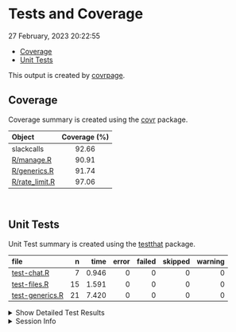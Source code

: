 Tests and Coverage
================
27 February, 2023 20:22:55

  - [Coverage](#coverage)
  - [Unit Tests](#unit-tests)

This output is created by
[covrpage](https://github.com/yonicd/covrpage).

## Coverage

Coverage summary is created using the
[covr](https://github.com/r-lib/covr) package.

| Object                               | Coverage (%) |
| :----------------------------------- | :----------: |
| slackcalls                           |    92.66     |
| [R/manage.R](../R/manage.R)          |    90.91     |
| [R/generics.R](../R/generics.R)      |    91.74     |
| [R/rate\_limit.R](../R/rate_limit.R) |    97.06     |

<br>

## Unit Tests

Unit Test summary is created using the
[testthat](https://github.com/r-lib/testthat) package.

| file                                        |  n |  time | error | failed | skipped | warning |
| :------------------------------------------ | -: | ----: | ----: | -----: | ------: | ------: |
| [test-chat.R](testthat/test-chat.R)         |  7 | 0.946 |     0 |      0 |       0 |       0 |
| [test-files.R](testthat/test-files.R)       | 15 | 1.591 |     0 |      0 |       0 |       0 |
| [test-generics.R](testthat/test-generics.R) | 21 | 7.420 |     0 |      0 |       0 |       0 |

<details closed>

<summary> Show Detailed Test Results </summary>

| file                                                  | context  | test                                          | status | n |  time |
| :---------------------------------------------------- | :------- | :-------------------------------------------- | :----- | -: | ----: |
| [test-chat.R](testthat/test-chat.R#L49_L57)           | chat     | chat\_slack (etc) works                       | PASS   | 5 | 0.541 |
| [test-chat.R](testthat/test-chat.R#L84_L94)           | chat     | cleanup works                                 | PASS   | 2 | 0.405 |
| [test-files.R](testthat/test-files.R#L49_L58)         | files    | files\_slack can upload text                  | PASS   | 5 | 0.252 |
| [test-files.R](testthat/test-files.R#L79_L84)         | files    | files\_slack can list files                   | PASS   | 2 | 0.307 |
| [test-files.R](testthat/test-files.R#L90_L98)         | files    | files\_slack can get info                     | PASS   | 3 | 0.088 |
| [test-files.R](testthat/test-files.R#L123_L132)       | files    | files\_slack can upload files                 | PASS   | 3 | 0.423 |
| [test-files.R](testthat/test-files.R#L139_L152)       | files    | files\_slack can clean up                     | PASS   | 2 | 0.521 |
| [test-generics.R](testthat/test-generics.R#L56_L65)   | generics | post\_slack works                             | PASS   | 3 | 0.080 |
| [test-generics.R](testthat/test-generics.R#L79_L91)   | generics | post\_slack creates appropriate error objects | PASS   | 4 | 0.054 |
| [test-generics.R](testthat/test-generics.R#L98_L106)  | generics | post\_slack limits work                       | PASS   | 6 | 0.617 |
| [test-generics.R](testthat/test-generics.R#L148_L158) | generics | post\_slack respects max                      | PASS   | 4 | 0.388 |
| [test-generics.R](testthat/test-generics.R#L201_L212) | generics | rate limits work                              | PASS   | 4 | 6.281 |

</details>

<details>

<summary> Session Info </summary>

| Field    | Value                         |                                                                                                                                                                                                                                                                    |
| :------- | :---------------------------- | :----------------------------------------------------------------------------------------------------------------------------------------------------------------------------------------------------------------------------------------------------------------- |
| Version  | R version 4.2.2 (2022-10-31)  |                                                                                                                                                                                                                                                                    |
| Platform | x86\_64-pc-linux-gnu (64-bit) | <a href="https://github.com/yonicd/slackcalls/commit/87bdd7939bace9f303dbf3669a0b5823c84382c6/checks" target="_blank"><span title="Built on Github Actions">![](https://github.com/metrumresearchgroup/covrpage/blob/actions/inst/logo/gh.png?raw=true)</span></a> |
| Running  | Ubuntu 22.04.2 LTS            |                                                                                                                                                                                                                                                                    |
| Language | C                             |                                                                                                                                                                                                                                                                    |
| Timezone | UTC                           |                                                                                                                                                                                                                                                                    |

| Package  | Version |
| :------- | :------ |
| testthat | 3.1.6   |
| covr     | 3.6.1   |
| covrpage | 0.2     |

</details>

<!--- Final Status : pass --->
